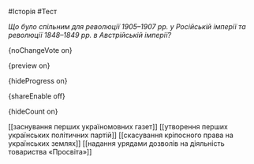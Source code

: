 #Історія #Тест

*Що було спільним для революції 1905–1907 рр. у Російській імперії та революції 1848–1849 рр. в Австрійській імперії?*

{noChangeVote on}

{preview on}

{hideProgress on}

{shareEnable off}

{hideCount on}

[[заснування перших україномовних газет]]
[[утворення перших українських політичних партій]]
[[скасування кріпосного права на українських землях]]
[[надання урядами дозволів на діяльність товариства «Просвіта»]]
